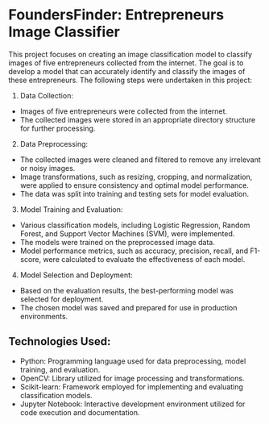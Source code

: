 # FoundersFinder: Entrepreneurs Image Classifier

This project focuses on creating an image classification model to classify images of five entrepreneurs collected from the internet. The goal is to develop a model that can accurately identify and classify the images of these entrepreneurs. The following steps were undertaken in this project:

1. Data Collection:
* Images of five entrepreneurs were collected from the internet.
* The collected images were stored in an appropriate directory structure for further processing.

2. Data Preprocessing:
* The collected images were cleaned and filtered to remove any irrelevant or noisy images.
* Image transformations, such as resizing, cropping, and normalization, were applied to ensure consistency and optimal model performance.
* The data was split into training and testing sets for model evaluation.

3. Model Training and Evaluation:
* Various classification models, including Logistic Regression, Random Forest, and Support Vector Machines (SVM), were implemented.
* The models were trained on the preprocessed image data.
* Model performance metrics, such as accuracy, precision, recall, and F1-score, were calculated to evaluate the effectiveness of each model.

4. Model Selection and Deployment:
* Based on the evaluation results, the best-performing model was selected for deployment.
* The chosen model was saved and prepared for use in production environments.

## Technologies Used:

* Python: Programming language used for data preprocessing, model training, and evaluation.
* OpenCV: Library utilized for image processing and transformations.
* Scikit-learn: Framework employed for implementing and evaluating classification models.
* Jupyter Notebook: Interactive development environment utilized for code execution and documentation.
